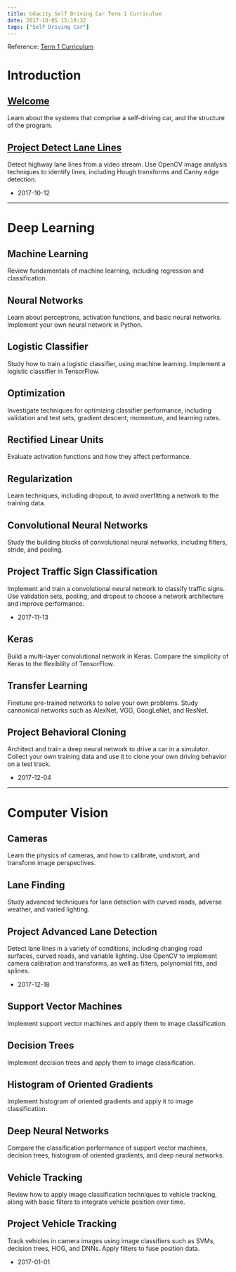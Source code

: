 ```yaml
---
title: Udacity Self Driving Car Term 1 Curriculum
date: 2017-10-05 15:19:32
tags: ["Self Driving Car"]
---
```


Reference: [Term 1 Curriculum](https://medium.com/self-driving-cars/term-1-in-depth-on-udacitys-self-driving-car-curriculum-ffcf46af0c08)

# Introduction

## [Welcome](/2017/10/08/sdr-welcome)
  Learn about the systems that comprise a self-driving car, and the structure of the program.

## [Project Detect Lane Lines](/2017/10/08/sdr-project-finding-lane-lines)
  Detect highway lane lines from a video stream. Use OpenCV image analysis techniques to identify lines, including Hough transforms and Canny edge detection.
  - 2017-10-12

----

# Deep Learning

## Machine Learning
  Review fundamentals of machine learning, including regression and classification.

## Neural Networks
  Learn about perceptrons, activation functions, and basic neural networks. Implement your own neural network in Python.

## Logistic Classifier
  Study how to train a logistic classifier, using machine learning. Implement a logistic classifier in TensorFlow.

## Optimization
  Investigate techniques for optimizing classifier performance, including validation and test sets, gradient descent, momentum, and learning rates.

## Rectified Linear Units
  Evaluate activation functions and how they affect performance.

## Regularization
  Learn techniques, including dropout, to avoid overfitting a network to the training data.

## Convolutional Neural Networks
  Study the building blocks of convolutional neural networks, including filters, stride, and pooling.

## Project Traffic Sign Classification
  Implement and train a convolutional neural network to classify traffic signs. Use validation sets, pooling, and dropout to choose a network architecture and improve performance.
  - 2017-11-13

## Keras
  Build a multi-layer convolutional network in Keras. Compare the simplicity of Keras to the flexibility of TensorFlow.

## Transfer Learning
  Finetune pre-trained networks to solve your own problems. Study cannonical networks such as AlexNet, VGG, GoogLeNet, and ResNet.

## Project Behavioral Cloning
  Architect and train a deep neural network to drive a car in a simulator. Collect your own training data and use it to clone your own driving behavior on a test track.
  - 2017-12-04

----

# Computer Vision

## Cameras
  Learn the physics of cameras, and how to calibrate, undistort, and transform image perspectives.

## Lane Finding
  Study advanced techniques for lane detection with curved roads, adverse weather, and varied lighting.

## Project Advanced Lane Detection
  Detect lane lines in a variety of conditions, including changing road surfaces, curved roads, and variable lighting. Use OpenCV to implement camera calibration and transforms, as well as filters, polynomial fits, and splines.
  - 2017-12-18

## Support Vector Machines
  Implement support vector machines and apply them to image classification.

## Decision Trees
  Implement decision trees and apply them to image classification.

## Histogram of Oriented Gradients
  Implement histogram of oriented gradients and apply it to image classification.

## Deep Neural Networks
  Compare the classification performance of support vector machines, decision trees, histogram of oriented gradients, and deep neural networks.
## Vehicle Tracking
  Review how to apply image classification techniques to vehicle tracking, along with basic filters to integrate vehicle position over time.

## Project Vehicle Tracking
  Track vehicles in camera images using image classifiers such as SVMs, decision trees, HOG, and DNNs. Apply filters to fuse position data.
  - 2017-01-01
